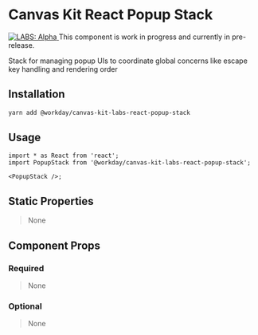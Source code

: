 # Canvas Kit React Popup Stack

<a href="https://github.com/Workday/canvas-kit/tree/master/modules/_labs/README.md">
  <img src="https://img.shields.io/badge/LABS-alpha-orange" alt="LABS: Alpha" />
</a>  This component is work in progress and currently in pre-release.

Stack for managing popup UIs to coordinate global concerns like escape key handling and rendering order

## Installation

```sh
yarn add @workday/canvas-kit-labs-react-popup-stack
```

## Usage

```tsx
import * as React from 'react';
import PopupStack from '@workday/canvas-kit-labs-react-popup-stack';

<PopupStack />;
```

## Static Properties

> None

## Component Props

### Required

> None

### Optional

> None

